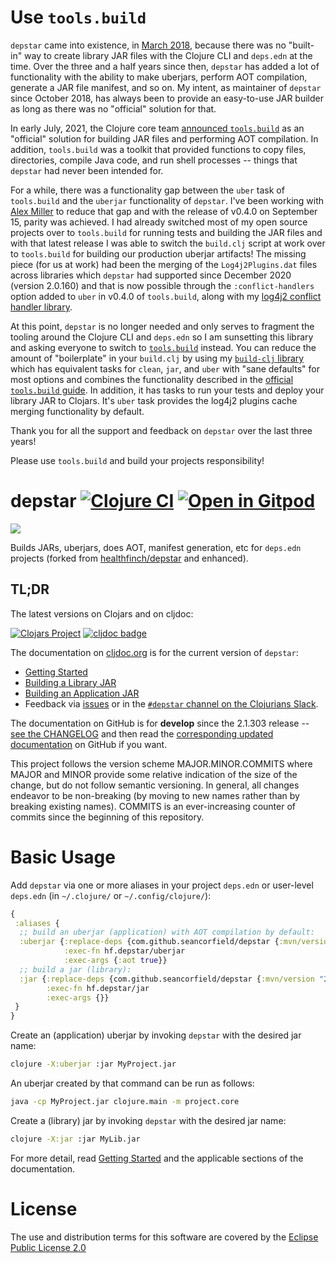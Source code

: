 # Use `tools.build`

`depstar` came into existence, in [March 2018](https://github.com/healthfinch/depstar/commit/4aa7b35189693feebc7d7e4a180b8af0326c9164),
because there was no "built-in" way to create library JAR files
with the Clojure CLI and `deps.edn` at the time. Over the three and a half years since then, `depstar` has added a lot of functionality
with the ability to make uberjars, perform AOT compilation, generate a JAR file manifest, and so on. My intent, as maintainer of
`depstar` since October 2018, has always been to provide an easy-to-use JAR builder as long as there was no "official" solution for that.

In early July, 2021, the Clojure core team [announced `tools.build`](https://clojure.org/news/2021/07/09/source-libs-builds) as an
"official" solution for building JAR files and performing AOT compilation. In addition, `tools.build` was a toolkit that provided
functions to copy files, directories, compile Java code, and run shell processes -- things that `depstar` had never been intended for.

For a while, there was a functionality gap between the `uber` task of `tools.build` and the `uberjar` functionality of `depstar`.
I've been working with [Alex Miller](https://github.com/puredanger) to reduce that gap and with the release of v0.4.0 on September 15,
parity was achieved. I had already switched most of my open source projects over to `tools.build` for running tests and building
the JAR files and with that latest release I was able to switch the `build.clj` script at work over to `tools.build` for building
our production uberjar artifacts! The missing piece (for us at work) had been the merging of the `Log4j2Plugins.dat` files across
libraries which `depstar` had supported since December 2020 (version 2.0.160) and that is now possible through the `:conflict-handlers`
option added to `uber` in v0.4.0 of `tools.build`, along with my [log4j2 conflict handler library](https://github.com/seancorfield/build-uber-log4j2-handler).

At this point, `depstar` is no longer needed and only serves to fragment the tooling around the Clojure CLI and `deps.edn` so I am
sunsetting this library and asking everyone to switch to [`tools.build`](https://github.com/clojure/tools.build) instead. You can
reduce the amount of "boilerplate" in your `build.clj` by using my [`build-clj` library](https://github.com/seancorfield/build-clj)
which has equivalent tasks for `clean`, `jar`, and `uber` with "sane defaults" for most options and combines the functionality
described in the [official `tools.build` guide](https://clojure.org/guides/tools_build). In addition, it has tasks to run your
tests and deploy your library JAR to Clojars. It's `uber` task provides the log4j2 plugins cache merging functionality by default.

Thank you for all the support and feedback on `depstar` over the last three years!

Please use `tools.build` and build your projects responsibility!

# depstar [![Clojure CI](https://github.com/seancorfield/depstar/actions/workflows/test.yml/badge.svg)](https://github.com/seancorfield/depstar/actions/workflows/test.yml) [![Open in Gitpod](https://gitpod.io/button/open-in-gitpod.svg)](https://gitpod.io/#https://github.com/seancorfield/depstar)

<img src="./depstar_logo.png" />

Builds JARs, uberjars, does AOT, manifest generation, etc for `deps.edn` projects (forked from [healthfinch/depstar](https://github.com/healthfinch/depstar) and enhanced).

## TL;DR

The latest versions on Clojars and on cljdoc:

[![Clojars Project](https://clojars.org/com.github.seancorfield/depstar/latest-version.svg)](https://clojars.org/com.github.seancorfield/depstar) [![cljdoc badge](https://cljdoc.org/badge/com.github.seancorfield/depstar?2.1.303)](https://cljdoc.org/d/com.github.seancorfield/depstar/CURRENT)

The documentation on [cljdoc.org](https://cljdoc.org/d/com.github.seancorfield/depstar/CURRENT) is for the current version of `depstar`:

* [Getting Started](https://cljdoc.org/d/com.github.seancorfield/depstar/CURRENT/doc/getting-started)
* [Building a Library JAR](https://cljdoc.org/d/com.github.seancorfield/depstar/CURRENT/doc/getting-started/building-a-library-jar)
* [Building an Application JAR](https://cljdoc.org/d/com.github.seancorfield/depstar/CURRENT/doc/getting-started/building-an-application-jar)
* Feedback via [issues](https://github.com/seancorfield/depstar/issues) or in the [`#depstar` channel on the Clojurians Slack](https://clojurians.slack.com/messages/C01AK5V8HPT/).

The documentation on GitHub is for **develop** since the 2.1.303 release -- [see the CHANGELOG](https://github.com/seancorfield/depstar/blob/develop/CHANGELOG.md) and then read the [corresponding updated documentation](https://github.com/seancorfield/depstar/tree/develop/doc) on GitHub if you want.

This project follows the version scheme MAJOR.MINOR.COMMITS where MAJOR and MINOR provide some relative indication of the size of the change, but do not follow semantic versioning. In general, all changes endeavor to be non-breaking (by moving to new names rather than by breaking existing names). COMMITS is an ever-increasing counter of commits since the beginning of this repository.

# Basic Usage

Add `depstar` via one or more aliases in your project `deps.edn` or user-level `deps.edn` (in `~/.clojure/` or `~/.config/clojure/`):

```clj
{
 :aliases {
  ;; build an uberjar (application) with AOT compilation by default:
  :uberjar {:replace-deps {com.github.seancorfield/depstar {:mvn/version "2.1.303"}}
            :exec-fn hf.depstar/uberjar
            :exec-args {:aot true}}
  ;; build a jar (library):
  :jar {:replace-deps {com.github.seancorfield/depstar {:mvn/version "2.1.303"}}
        :exec-fn hf.depstar/jar
        :exec-args {}}
 }
}
```

Create an (application) uberjar by invoking `depstar` with the desired jar name:

```bash
clojure -X:uberjar :jar MyProject.jar
```

An uberjar created by that command can be run as follows:

```bash
java -cp MyProject.jar clojure.main -m project.core
```

Create a (library) jar by invoking `depstar` with the desired jar name:

```bash
clojure -X:jar :jar MyLib.jar
```

For more detail, read [Getting Started](https://cljdoc.org/d/com.github.seancorfield/depstar/CURRENT/doc/getting-started) and the applicable sections of the documentation.

# License

The use and distribution terms for this software are covered by the
[Eclipse Public License 2.0](https://www.eclipse.org/org/documents/epl-2.0/EPL-2.0.html)
